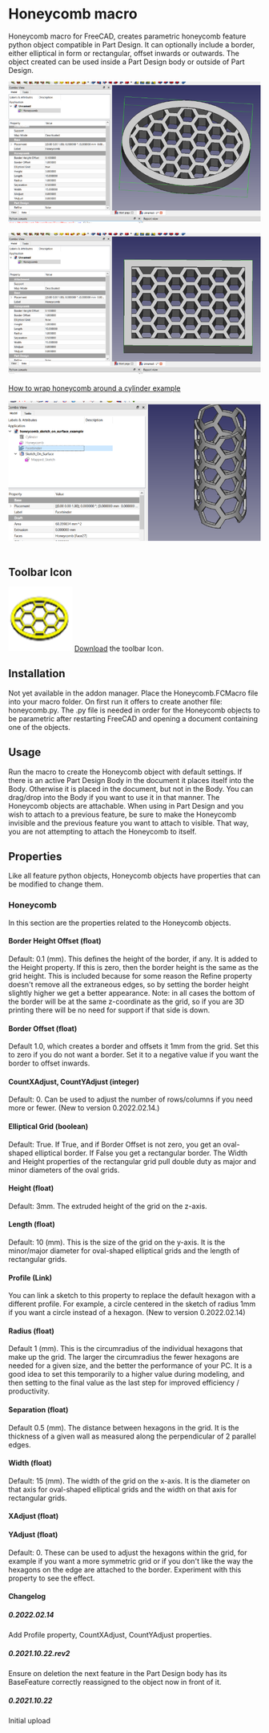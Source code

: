 # Honeycomb macro
Honeycomb macro for FreeCAD, creates parametric honeycomb feature python object compatible in Part Design.  It can optionally include a border, either elliptical in form or rectangular, offset inwards or outwards.  The object created can be used inside a Part Design body or outside of Part Design.

<img src="honeycomb_scr1.png" alt="screenshot1 showing elliptical border"><br/>
<br/>
<img src="honeycomb_scr2.png" alt="screeenshot2 showing rectangular border"><br/>
<br/>
<a href="https://forum.freecadweb.org/viewtopic.php?f=3&t=63811">How to wrap honeycomb around a cylinder example</a><br/>
<br/>
<img src="honeycomb_scr3.png" alt="screenshot3 wrapping around a cylinder"><br/>
<br/>

## Toolbar Icon
<img src="Honeycomb.svg"> <a href="Honeycomb.svg">Download</a> the toolbar Icon.<br/>

## Installation
Not yet available in the addon manager.  Place the Honeycomb.FCMacro file into your macro folder.  On first run it offers to create another file: honeycomb.py.  The .py file is needed in order for the Honeycomb objects to be parametric after restarting FreeCAD and opening a document containing one of the objects.

## Usage
Run the macro to create the Honeycomb object with default settings.  If there is an active Part Design Body in the document it places itself into the Body.  Otherwise it is placed in the document, but not in the Body.  You can drag/drop into the Body if you want to use it in that manner.  The Honeycomb objects are attachable.  When using in Part Design and you wish to attach to a previous feature, be sure to make the Honeycomb invisible and the previous feature you want to attach to visible.  That way, you are not attempting to attach the Honeycomb to itself.

## Properties
Like all feature python objects, Honeycomb objects have properties that can be modified to change them.
### Honeycomb
In this section are the properties related to the Honeycomb objects.
#### Border Height Offset (float)
Default: 0.1 (mm).  This defines the height of the border, if any.  It is added to the Height property.  If this is zero, then the border height is the same as the grid height.  This is included because for some reason the Refine property doesn't remove all the extraneous edges, so by setting the border height slightly higher we get a better appearance.  Note: in all cases the bottom of the border will be at the same z-coordinate as the grid, so if you are 3D printing there will be no need for support if that side is down.
#### Border Offset (float)
Default 1.0, which creates a border and offsets it 1mm from the grid.  Set this to zero if you do not want a border.  Set it to a negative value if you want the border to offset inwards.
#### CountXAdjust, CountYAdjust (integer)
Default: 0.  Can be used to adjust the number of rows/columns if you need more or fewer. (New to version 0.2022.02.14.)
#### Elliptical Grid (boolean)
Default: True.  If True, and if Border Offset is not zero, you get an oval-shaped elliptical border.  If False you get a rectangular border.  The Width and Height properties of the rectangular grid pull double duty as major and minor diameters of the oval grids.
#### Height (float)
Default: 3mm.  The extruded height of the grid on the z-axis.
#### Length (float)
Default: 10 (mm).  This is the size of the grid on the y-axis. It is the minor/major diameter for oval-shaped elliptical grids and the length of rectangular grids.
#### Profile (Link)
You can link a sketch to this property to replace the default hexagon with a different profile.  For example, a circle centered in the sketch of radius 1mm if you want a circle instead of a hexagon.  (New to version 0.2022.02.14)
#### Radius (float)
Default 1 (mm).   This is the circumradius of the individual hexagons that make up the grid.  The larger the circumradius the fewer hexagons are needed for a given size, and the better the performance of your PC.  It is a good idea to set this temporarily to a higher value during modeling, and then setting to the final value as the last step for improved efficiency / productivity.
#### Separation (float)
Default 0.5 (mm).  The distance between hexagons in the grid.  It is the thickness of a given wall as measured along the perpendicular of 2 parallel edges.
#### Width (float)
Default: 15 (mm).  The width of the grid on the x-axis.  It is the diameter on that axis for oval-shaped elliptical grids and the width on that axis for rectangular grids.
#### XAdjust (float)
#### YAdjust (float)
Default: 0.  These can be used to adjust the hexagons within the grid, for example if you want a more symmetric grid or if you don't like the way the hexagons on the edge are attached to the border.  Experiment with this property to see the effect.



#### Changelog
##### 0.2022.02.14
Add Profile property, CountXAdjust, CountYAdjust properties.
##### 0.2021.10.22.rev2
Ensure on deletion the next feature in the Part Design body has its BaseFeature correctly reassigned to the object now in front of it.
##### 0.2021.10.22
Initial upload
